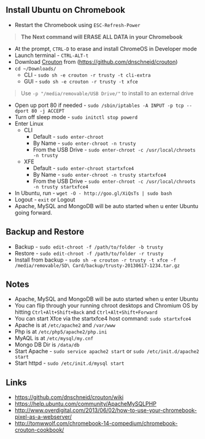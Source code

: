 ## Install Ubuntu on Chromebook

- Restart the Chromebook using `ESC-Refresh-Power`

> **The Next command will ERASE ALL DATA in your Chromebook**

- At the prompt, `CTRL-D` to erase and install ChromeOS in Developer mode
- Launch terminal - `CTRL-ALT-t`
- Download [Crouton](http://goo.gl/fd3zc) from (https://github.com/dnschneid/crouton)
- `cd ~/Downloads/`
  - CLI - `sudo sh -e crouton -r trusty -t cli-extra`
  - GUI - `sudo sh -e crouton -r trusty -t xfce`

> Use `-p "/media/removable/USB Drive/"` to install to an external drive

- Open up port 80 if needed - `sudo /sbin/iptables -A INPUT -p tcp --dport 80 -j ACCEPT`
- Turn off sleep mode - `sudo initctl stop powerd`
- Enter Linux 
  - CLI
    - Default - `sudo enter-chroot`
    - By Name - `sudo enter-chroot -n trusty`
    - From the USB Drive - `sudo enter-chroot -c /usr/local/chroots -n trusty`
  - XFE
    - Default - `sudo enter-chroot startxfce4`
    - By Name - `sudo enter-chroot -n trusty startxfce4`
    - From the USB Drive - `sudo enter-chroot -c /usr/local/chroots -n trusty startxfce4`
- In Ubuntu, run - `wget -O - http://goo.gl/XiQsTs | sudo bash`
- Logout - `exit` or Logout
- Apache, MySQL and MongoDB will be auto started when u enter Ubuntu going forward.

## Backup and Restore

- Backup - `sudo edit-chroot -f /path/to/folder -b trusty`
- Restore - `sudo edit-chroot -f /path/to/folder -r trusty`
- Install from backup - `sudo sh -e crouton -r trusty -t xfce -f /media/removable/SD\ Card/backup/trusty-20130617-1234.tar.gz`

## Notes

- Apache, MySQL and MongoDB will be auto started when u enter Ubuntu
- You can flip through your running chroot desktops and Chromium OS by hitting `Ctrl+Alt+Shift+Back` and `Ctrl+Alt+Shift+Forward`
- You can start Xfce via the startxfce4 host command: `sudo startxfce4`
- Apache is at `/etc/apache2` and `/var/www`
- Php is at `/etc/php5/apache2/php.ini`
- MyAQL is at `/etc/mysql/my.cnf`
- Mongo DB Dir is `/data/db`
- Start Apache - `sudo service apache2 start` or `sudo /etc/init.d/apache2 start`
- Start httpd - `sudo /etc/init.d/mysql start`

## Links

- https://github.com/dnschneid/crouton/wiki
- https://help.ubuntu.com/community/ApacheMySQLPHP
- http://www.overdigital.com/2013/06/02/how-to-use-your-chromebook-pixel-as-a-webserver/
- http://tomwwolf.com/chromebook-14-compedium/chromebook-crouton-cookbook/
